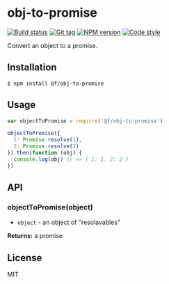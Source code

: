 
# obj-to-promise

[![Build status][travis-image]][travis-url]
[![Git tag][git-image]][git-url]
[![NPM version][npm-image]][npm-url]
[![Code style][standard-image]][standard-url]

Convert an object to a promise.

## Installation

    $ npm install @f/obj-to-promise

## Usage

```js
var objectToPromise = require('@f/obj-to-promise')

objectToPromise({
  1: Promise.resolve(1),
  2: Promise.resolve(2)
}).then(function (obj) {
  console.log(obj) // => { 1: 1, 2: 2 }
})

```

## API

### objectToPromise(object)

- `object` - an object of "resolavables"

**Returns:** a promise

## License

MIT

[travis-image]: https://img.shields.io/travis/micro-js/obj-to-promise.svg?style=flat-square
[travis-url]: https://travis-ci.org/micro-js/obj-to-promise
[git-image]: https://img.shields.io/github/tag/micro-js/obj-to-promise.svg
[git-url]: https://github.com/micro-js/obj-to-promise
[standard-image]: https://img.shields.io/badge/code%20style-standard-brightgreen.svg?style=flat
[standard-url]: https://github.com/feross/standard
[npm-image]: https://img.shields.io/npm/v/@f/obj-to-promise.svg?style=flat-square
[npm-url]: https://npmjs.org/package/@f/obj-to-promise
